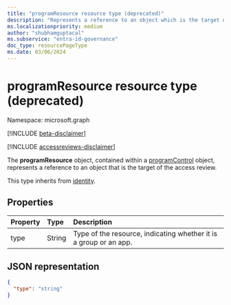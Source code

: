 ```yaml
---
title: "programResource resource type (deprecated)"
description: "Represents a reference to an object which is the target of the access review."
ms.localizationpriority: medium
author: "shubhamguptacal"
ms.subservice: "entra-id-governance"
doc_type: resourcePageType
ms.date: 03/06/2024
---
```


# programResource resource type (deprecated)

Namespace: microsoft.graph

[!INCLUDE [beta-disclaimer](../../includes/beta-disclaimer.md)]

[!INCLUDE [accessreviews-disclaimer](../../includes/accessreviews-disclaimer.md)]

The **programResource** object, contained within a [programControl](programcontrol.md) object, represents a reference to an object that is the target of the access review.

This type inherits from [identity](identity.md).

## Properties

| Property | Type | Description |
|:-------- |:---- |:----------- |
| type | String | Type of the resource, indicating whether it is a group or an app. |

## JSON representation

<!-- {
  "blockType": "resource",
  "@odata.type": "microsoft.graph.programResource"
}-->
```json
{
  "type": "string"
}
```
<!-- uuid: 8fcb5dbc-d5aa-4681-8e31-b001d5168d79
2015-10-25 14:57:30 UTC -->
<!--
{
  "type": "#page.annotation",
  "description": "programResource resource",
  "keywords": "",
  "section": "documentation",
  "tocPath": "",
  "suppressions": []
}
-->
